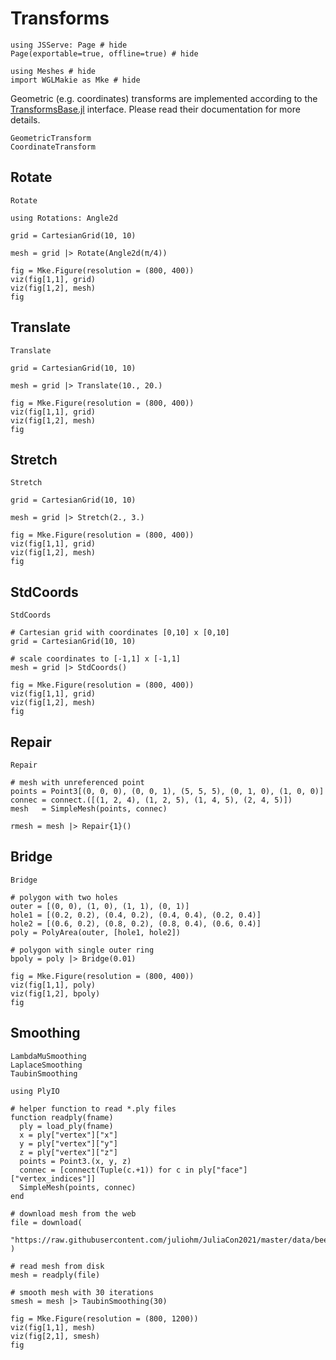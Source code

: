 # Transforms

```@example transforms
using JSServe: Page # hide
Page(exportable=true, offline=true) # hide
```

```@example transforms
using Meshes # hide
import WGLMakie as Mke # hide
```

Geometric (e.g. coordinates) transforms are implemented according to the
[TransformsBase.jl](https://github.com/JuliaML/TransformsBase.jl) interface.
Please read their documentation for more details.

```@docs
GeometricTransform
CoordinateTransform
```

## Rotate

```@docs
Rotate
```

```@example transforms
using Rotations: Angle2d

grid = CartesianGrid(10, 10)

mesh = grid |> Rotate(Angle2d(π/4))

fig = Mke.Figure(resolution = (800, 400))
viz(fig[1,1], grid)
viz(fig[1,2], mesh)
fig
```

## Translate

```@docs
Translate
```

```@example transforms
grid = CartesianGrid(10, 10)

mesh = grid |> Translate(10., 20.)

fig = Mke.Figure(resolution = (800, 400))
viz(fig[1,1], grid)
viz(fig[1,2], mesh)
fig
```

## Stretch

```@docs
Stretch
```

```@example transforms
grid = CartesianGrid(10, 10)

mesh = grid |> Stretch(2., 3.)

fig = Mke.Figure(resolution = (800, 400))
viz(fig[1,1], grid)
viz(fig[1,2], mesh)
fig
```

## StdCoords

```@docs
StdCoords
```

```@example transforms
# Cartesian grid with coordinates [0,10] x [0,10]
grid = CartesianGrid(10, 10)

# scale coordinates to [-1,1] x [-1,1]
mesh = grid |> StdCoords()

fig = Mke.Figure(resolution = (800, 400))
viz(fig[1,1], grid)
viz(fig[1,2], mesh)
fig
```

## Repair

```@docs
Repair
```

```@example transforms
# mesh with unreferenced point
points = Point3[(0, 0, 0), (0, 0, 1), (5, 5, 5), (0, 1, 0), (1, 0, 0)]
connec = connect.([(1, 2, 4), (1, 2, 5), (1, 4, 5), (2, 4, 5)])
mesh   = SimpleMesh(points, connec)

rmesh = mesh |> Repair{1}()
```

## Bridge

```@docs
Bridge
```

```@example transforms
# polygon with two holes
outer = [(0, 0), (1, 0), (1, 1), (0, 1)]
hole1 = [(0.2, 0.2), (0.4, 0.2), (0.4, 0.4), (0.2, 0.4)]
hole2 = [(0.6, 0.2), (0.8, 0.2), (0.8, 0.4), (0.6, 0.4)]
poly = PolyArea(outer, [hole1, hole2])

# polygon with single outer ring
bpoly = poly |> Bridge(0.01)

fig = Mke.Figure(resolution = (800, 400))
viz(fig[1,1], poly)
viz(fig[1,2], bpoly)
fig
```

## Smoothing

```@docs
LambdaMuSmoothing
LaplaceSmoothing
TaubinSmoothing
```

```@example transforms
using PlyIO

# helper function to read *.ply files
function readply(fname)
  ply = load_ply(fname)
  x = ply["vertex"]["x"]
  y = ply["vertex"]["y"]
  z = ply["vertex"]["z"]
  points = Point3.(x, y, z)
  connec = [connect(Tuple(c.+1)) for c in ply["face"]["vertex_indices"]]
  SimpleMesh(points, connec)
end

# download mesh from the web
file = download(
  "https://raw.githubusercontent.com/juliohm/JuliaCon2021/master/data/beethoven.ply"
)

# read mesh from disk
mesh = readply(file)

# smooth mesh with 30 iterations
smesh = mesh |> TaubinSmoothing(30)

fig = Mke.Figure(resolution = (800, 1200))
viz(fig[1,1], mesh)
viz(fig[2,1], smesh)
fig
```
